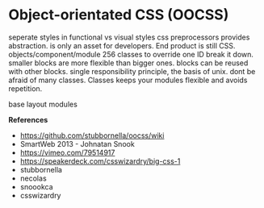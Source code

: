 # Object-orientated CSS (OOCSS)

seperate styles in functional vs visual styles
css preprocessors provides abstraction. is only an asset for developers. End product is still  CSS.
objects/component/module
256 classes to override one ID
break it down. smaller blocks are more flexible than bigger ones. blocks can be reused with other blocks.
single responsibility principle, the basis of unix.
dont be afraid of many classes. Classes keeps your modules flexible and avoids repetition.

base
layout
modules

**References**

- https://github.com/stubbornella/oocss/wiki
- SmartWeb 2013 - Johnatan Snook
- https://vimeo.com/79514917
- https://speakerdeck.com/csswizardry/big-css-1
- stubbornella
- necolas
- snoookca
- csswizardry
